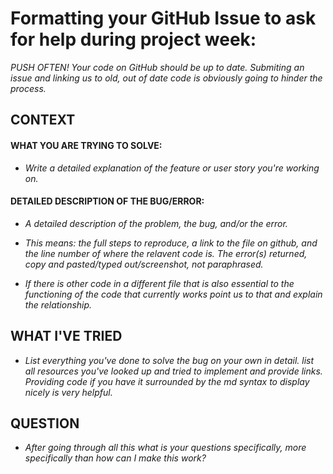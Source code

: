 # Formatting your GitHub Issue to ask for help during project week:


*PUSH OFTEN! Your code on GitHub should be up to date. Submiting an issue and linking us to old, out of date code is obviously going to hinder the process.*

## CONTEXT

#### WHAT YOU ARE TRYING TO SOLVE:

* *Write a detailed explanation of the feature or user story you're working on.*

#### DETAILED DESCRIPTION OF THE BUG/ERROR:

* *A detailed description of the problem, the bug, and/or the error.*

* *This means: the full steps to reproduce, a link to the file on github, and the line number of where the relavent code is.
The error(s) returned, copy and pasted/typed out/screenshot, not paraphrased.*

* *If there is other code in a different file that is also essential to the functioning of the code that currently works point us to that and explain the relationship.*

## WHAT I'VE TRIED

* *List everything you've done to solve the bug on your own in detail. list all resources you've looked up and tried to implement and provide links. Providing code if you have it surrounded by the md syntax to display nicely is very helpful.*


## QUESTION

* *After going through all this what is your questions specifically, more specifically than how can I make this work?*
